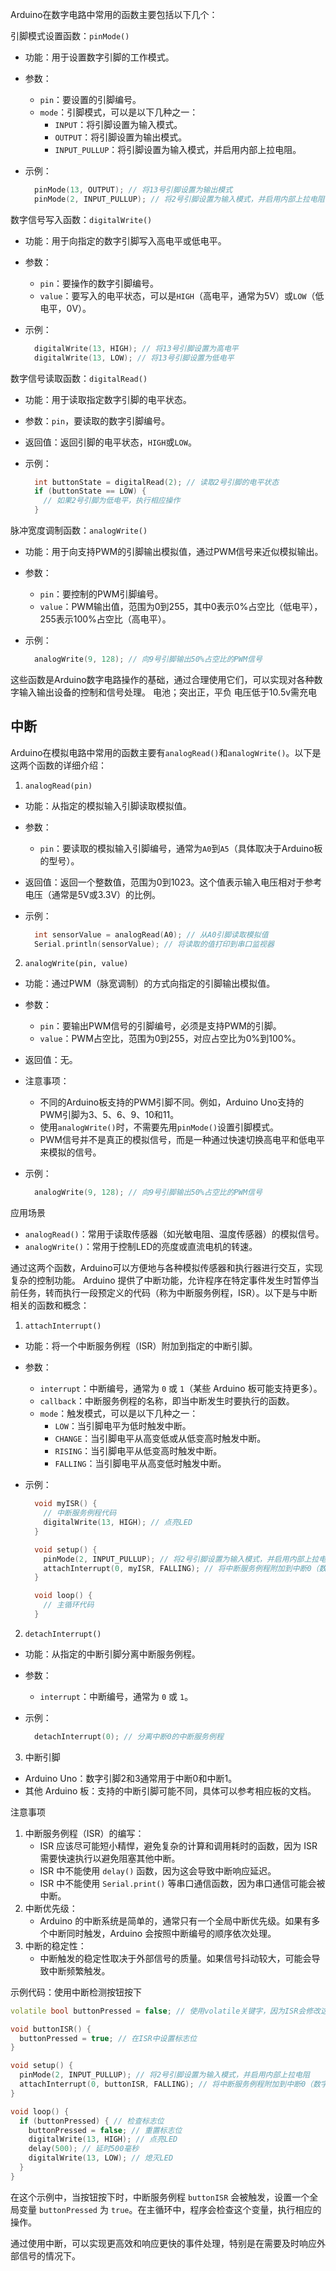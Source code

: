Arduino在数字电路中常用的函数主要包括以下几个：

引脚模式设置函数：`pinMode()`
- 功能：用于设置数字引脚的工作模式。
- 参数：
  - `pin`：要设置的引脚编号。
  - `mode`：引脚模式，可以是以下几种之一：
      - `INPUT`：将引脚设置为输入模式。
      - `OUTPUT`：将引脚设置为输出模式。
      - `INPUT_PULLUP`：将引脚设置为输入模式，并启用内部上拉电阻。
- 示例：
  
  ```cpp
    pinMode(13, OUTPUT); // 将13号引脚设置为输出模式
    pinMode(2, INPUT_PULLUP); // 将2号引脚设置为输入模式，并启用内部上拉电阻
    ```

数字信号写入函数：`digitalWrite()`
- 功能：用于向指定的数字引脚写入高电平或低电平。
- 参数：
  - `pin`：要操作的数字引脚编号。
  - `value`：要写入的电平状态，可以是`HIGH`（高电平，通常为5V）或`LOW`（低电平，0V）。
- 示例：
  
  ```cpp
    digitalWrite(13, HIGH); // 将13号引脚设置为高电平
    digitalWrite(13, LOW); // 将13号引脚设置为低电平
    ```

数字信号读取函数：`digitalRead()`
- 功能：用于读取指定数字引脚的电平状态。
- 参数：`pin`，要读取的数字引脚编号。
- 返回值：返回引脚的电平状态，`HIGH`或`LOW`。
- 示例：
  
  ```cpp
    int buttonState = digitalRead(2); // 读取2号引脚的电平状态
    if (buttonState == LOW) {
      // 如果2号引脚为低电平，执行相应操作
    }
    ```

脉冲宽度调制函数：`analogWrite()`
- 功能：用于向支持PWM的引脚输出模拟值，通过PWM信号来近似模拟输出。
- 参数：
  - `pin`：要控制的PWM引脚编号。
  - `value`：PWM输出值，范围为0到255，其中0表示0%占空比（低电平），255表示100%占空比（高电平）。
- 示例：
  
  ```cpp
    analogWrite(9, 128); // 向9号引脚输出50%占空比的PWM信号
    ```

这些函数是Arduino数字电路操作的基础，通过合理使用它们，可以实现对各种数字输入输出设备的控制和信号处理。
电池；突出正，平负
电压低于10.5v需充电

## 中断
Arduino在模拟电路中常用的函数主要有`analogRead()`和`analogWrite()`。以下是这两个函数的详细介绍：

1. `analogRead(pin)`
- 功能：从指定的模拟输入引脚读取模拟值。
- 参数：
  - `pin`：要读取的模拟输入引脚编号，通常为`A0`到`A5`（具体取决于Arduino板的型号）。
- 返回值：返回一个整数值，范围为0到1023。这个值表示输入电压相对于参考电压（通常是5V或3.3V）的比例。
- 示例：
  
  ```cpp
    int sensorValue = analogRead(A0); // 从A0引脚读取模拟值
    Serial.println(sensorValue); // 将读取的值打印到串口监视器
    ```

2. `analogWrite(pin, value)`
- 功能：通过PWM（脉宽调制）的方式向指定的引脚输出模拟值。
- 参数：
  - `pin`：要输出PWM信号的引脚编号，必须是支持PWM的引脚。
  - `value`：PWM占空比，范围为0到255，对应占空比为0%到100%。
- 返回值：无。
- 注意事项：
  - 不同的Arduino板支持的PWM引脚不同。例如，Arduino Uno支持的PWM引脚为3、5、6、9、10和11。
  - 使用`analogWrite()`时，不需要先用`pinMode()`设置引脚模式。
  - PWM信号并不是真正的模拟信号，而是一种通过快速切换高电平和低电平来模拟的信号。
- 示例：
  
  ```cpp
    analogWrite(9, 128); // 向9号引脚输出50%占空比的PWM信号
    ```

应用场景
- `analogRead()`：常用于读取传感器（如光敏电阻、温度传感器）的模拟信号。
- `analogWrite()`：常用于控制LED的亮度或直流电机的转速。

通过这两个函数，Arduino可以方便地与各种模拟传感器和执行器进行交互，实现复杂的控制功能。
Arduino 提供了中断功能，允许程序在特定事件发生时暂停当前任务，转而执行一段预定义的代码（称为中断服务例程，ISR）。以下是与中断相关的函数和概念：

1. `attachInterrupt()`
- 功能：将一个中断服务例程（ISR）附加到指定的中断引脚。
- 参数：
  - `interrupt`：中断编号，通常为 `0` 或 `1`（某些 Arduino 板可能支持更多）。
  - `callback`：中断服务例程的名称，即当中断发生时要执行的函数。
  - `mode`：触发模式，可以是以下几种之一：
      - `LOW`：当引脚电平为低时触发中断。
      - `CHANGE`：当引脚电平从高变低或从低变高时触发中断。
      - `RISING`：当引脚电平从低变高时触发中断。
      - `FALLING`：当引脚电平从高变低时触发中断。
- 示例：
  
  ```cpp
    void myISR() {
      // 中断服务例程代码
      digitalWrite(13, HIGH); // 点亮LED
    }

    void setup() {
      pinMode(2, INPUT_PULLUP); // 将2号引脚设置为输入模式，并启用内部上拉电阻
      attachInterrupt(0, myISR, FALLING); // 将中断服务例程附加到中断0（数字2引脚），当电平从高变低时触发
    }

    void loop() {
      // 主循环代码
    }
    ```

2. `detachInterrupt()`
- 功能：从指定的中断引脚分离中断服务例程。
- 参数：
  - `interrupt`：中断编号，通常为 `0` 或 `1`。
- 示例：
  
  ```cpp
    detachInterrupt(0); // 分离中断0的中断服务例程
    ```

3. 中断引脚
- Arduino Uno：数字引脚2和3通常用于中断0和中断1。
- 其他 Arduino 板：支持的中断引脚可能不同，具体可以参考相应板的文档。

注意事项
1. 中断服务例程（ISR）的编写：
   - ISR 应该尽可能短小精悍，避免复杂的计算和调用耗时的函数，因为 ISR 需要快速执行以避免阻塞其他中断。
   - ISR 中不能使用 `delay()` 函数，因为这会导致中断响应延迟。
   - ISR 中不能使用 `Serial.print()` 等串口通信函数，因为串口通信可能会被中断。
2. 中断优先级：
   - Arduino 的中断系统是简单的，通常只有一个全局中断优先级。如果有多个中断同时触发，Arduino 会按照中断编号的顺序依次处理。
3. 中断的稳定性：
   - 中断触发的稳定性取决于外部信号的质量。如果信号抖动较大，可能会导致中断频繁触发。

示例代码：使用中断检测按钮按下

```cpp
volatile bool buttonPressed = false; // 使用volatile关键字，因为ISR会修改这个变量

void buttonISR() {
  buttonPressed = true; // 在ISR中设置标志位
}

void setup() {
  pinMode(2, INPUT_PULLUP); // 将2号引脚设置为输入模式，并启用内部上拉电阻
  attachInterrupt(0, buttonISR, FALLING); // 将中断服务例程附加到中断0（数字2引脚），当电平从高变低时触发
}

void loop() {
  if (buttonPressed) { // 检查标志位
    buttonPressed = false; // 重置标志位
    digitalWrite(13, HIGH); // 点亮LED
    delay(500); // 延时500毫秒
    digitalWrite(13, LOW); // 熄灭LED
  }
}
```

在这个示例中，当按钮按下时，中断服务例程 `buttonISR` 会被触发，设置一个全局变量 `buttonPressed` 为 `true`。在主循环中，程序会检查这个变量，执行相应的操作。

通过使用中断，可以实现更高效和响应更快的事件处理，特别是在需要及时响应外部信号的情况下。